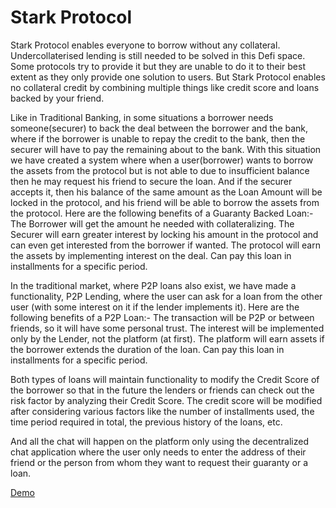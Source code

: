# Stark Protocol

Stark Protocol enables everyone to borrow without any collateral. Undercollaterised lending is still needed to be solved in this Defi space. Some protocols try to provide it but they are unable to do it to their best extent as they only provide one solution to users. But Stark Protocol enables no collateral credit by combining multiple things like credit score and loans backed by your friend.

Like in Traditional Banking, in some situations a borrower needs someone(securer) to back the deal between the borrower and the bank, where if the borrower is unable to repay the credit to the bank, then the securer will have to pay the remaining about to the bank. With this situation we have created a system where when a user(borrower) wants to borrow the assets from the protocol but is not able to due to insufficient balance then he may request his friend to secure the loan. And if the securer accepts it, then his balance of the same amount as the Loan Amount will be locked in the protocol, and his friend will be able to borrow the assets from the protocol. Here are the following benefits of a Guaranty Backed Loan:- The Borrower will get the amount he needed with collateralizing. The Securer will earn greater interest by locking his amount in the protocol and can even get interested from the borrower if wanted. The protocol will earn the assets by implementing interest on the deal. Can pay this loan in installments for a specific period.

In the traditional market, where P2P loans also exist, we have made a functionality, P2P Lending, where the user can ask for a loan from the other user (with some interest on it if the lender implements it). Here are the following benefits of a P2P Loan:- The transaction will be P2P or between friends, so it will have some personal trust. The interest will be implemented only by the Lender, not the platform (at first). The platform will earn assets if the borrower extends the duration of the loan. Can pay this loan in installments for a specific period.

Both types of loans will maintain functionality to modify the Credit Score of the borrower so that in the future the lenders or friends can check out the risk factor by analyzing their Credit Score. The credit score will be modified after considering various factors like the number of installments used, the time period required in total, the previous history of the loans, etc.

And all the chat will happen on the platform only using the decentralized chat application where the user only needs to enter the address of their friend or the person from whom they want to request their guaranty or a loan.

[Demo](https://youtu.be/VjRA1NecEEE)
